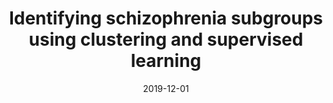 ---
title: "Identifying schizophrenia subgroups using clustering and supervised learning"
collection: publications
permalink: /publication/2019-12-01-Identifying-schizophrenia-subgroups-using-clustering-and-supervised-learning
date: 2019-12-01
venue: 'Schizophrenia research'
paperurl: 'http://dx.doi.org/10.1016/j.schres.2019.05.044'
citation: 'Talpalaru, Alexandra, Bhagwat, Nikhil, <b>Devenyi, Gabriel A</b>, Lepage, Martin, Chakravarty, M Mallar, &quot;Identifying schizophrenia subgroups using clustering and supervised learning.&quot; Schizophrenia research, 2019.'
---
